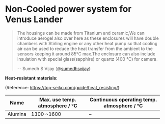 # Non-Cooled power system for Venus Lander

> The housings can be made from Titanium and ceramic,We can introduce aerogel also over here as these enclosures will have double chambers with Stirling engine or any other heat pump so that cooling air can be used to reduce the heat transfer from the ambient to the sensors keeping it around 85°C max.The enclosure can also include insulation with special glass(sapphire) or quartz (400 °C) for camera.
>
> -- Sumedh S Vijay (@[sumedhsvijay](https://github.com/sumedhsvijay))



**Heat-resistant materials**:

(Reference: https://top-seiko.com/guide/heat_resisting/)

| Name    | Max. use temp. atmosphere / **°C** | **Continuous operating temp. atmosphere / °C** |
| ------- | ---------------------------------- | ---------------------------------------------- |
| Alumina | 1300 ~1600                         | –                                              |



